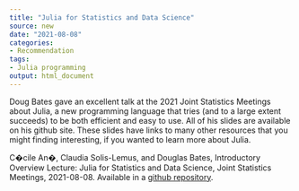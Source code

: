 ```yaml
---
title: "Julia for Statistics and Data Science"
source: new
date: "2021-08-08"
categories:
- Recommendation
tags:
- Julia programming
output: html_document
---
```


Doug Bates gave an excellent talk at the 2021 Joint Statistics Meetings about Julia, a new programming language that tries (and to a large extent succeeds) to be both efficient and easy to use. All of his slides are available on his github site. These slides have links to many other resources that you might finding interesting, if you wanted to learn more about Julia. 

<!--more-->

C�cile An�, Claudia Solis-Lemus, and Douglas Bates, Introductory Overview Lecture: Julia for Statistics and Data Science, Joint Statistics Meetings, 2021-08-08. Available in a [github repository][bat1].

[bat1]: https://github.com/dmbates/JSM2021

